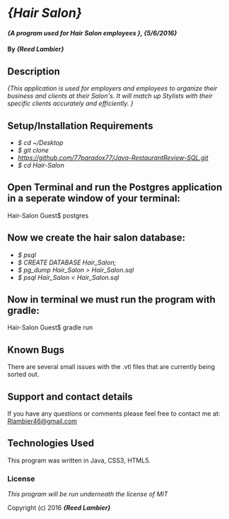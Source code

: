 # _{Hair Salon}_

#### _{A program used for Hair Salon employees }, {5/6/2016}_

#### By _**{Reed Lambier}**_

## Description

_{This application is used for employers and employees to organize their business and clients at their Salon's. It will match up Stylists with their specific clients accurately and efficiently. }_

## Setup/Installation Requirements

* _$ cd ~/Desktop_
* _$ git clone_
 * _https://github.com/77paradox77/Java-RestaurantReview-SQL.git_
* _$ cd Hair-Salon_

## Open Terminal and run the Postgres application in a seperate window of your terminal:

Hair-Salon Guest$ postgres

## Now we create the hair salon database:

* _$ psql_
* _$ CREATE DATABASE Hair_Salon;_
* _$ pg_dump Hair_Salon > Hair_Salon.sql_
* _$ psql Hair_Salon < Hair_Salon.sql_

## Now in terminal we must run the program with gradle:

Hair-Salon Guest$ gradle run

## Known Bugs

There are several small issues with the .vtl files that are currently being sorted out.

## Support and contact details

If you have any questions or comments please feel free to contact me at: Rlambier46@gmail.com

## Technologies Used

This program was written in Java, CSS3, HTML5.

### License

*This program will be run underneath the license of MIT*

Copyright (c) 2016 **_{Reed Lambier}_**
